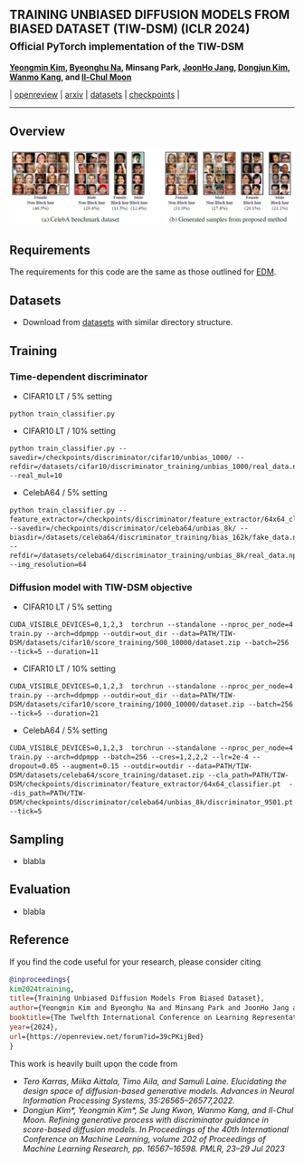 ## TRAINING UNBIASED DIFFUSION MODELS FROM BIASED DATASET (TIW-DSM) (ICLR 2024) <br><sub>Official PyTorch implementation of the TIW-DSM </sub>



**[Yeongmin Kim](https://sites.google.com/view/yeongmin-space/%ED%99%88), [Byeonghu Na](https://sites.google.com/view/byeonghu-na), Minsang Park, [JoonHo Jang](https://sites.google.com/view/joonhojang), [Dongjun Kim](https://sites.google.com/view/dongjun-kim), [Wanmo Kang](https://sites.google.com/site/wanmokang), and [Il-Chul Moon](https://aai.kaist.ac.kr/bbs/board.php?bo_table=sub2_1&wr_id=3)**   

| [openreview](https://openreview.net/forum?id=39cPKijBed) | [arxiv](https://arxiv.org/abs/2403.01189) | [datasets](https://drive.google.com/drive/u/0/folders/1RakPtfp70E2BSgDM5xMBd2Om0N8ycrRK)  | [checkpoints](https://drive.google.com/drive/u/0/folders/1vYLH8UNlXWZarn0IOtiPuU8FvBFqJvTP) |

--------------------

## Overview
![Teaser image](./figures/figure1.PNG)

## Requirements
The requirements for this code are the same as those outlined for [EDM](https://github.com/NVlabs/edm).

## Datasets
  - Download from [datasets](https://drive.google.com/drive/u/0/folders/1RakPtfp70E2BSgDM5xMBd2Om0N8ycrRK) with similar directory structure.
## Training
  ### Time-dependent discriminator 
  - CIFAR10 LT / 5% setting
  ```
  python train_classifier.py
   ```
  - CIFAR10 LT / 10% setting
  ```
  python train_classifier.py --savedir=/checkpoints/discriminator/cifar10/unbias_1000/ --refdir=/datasets/cifar10/discriminator_training/unbias_1000/real_data.npz --real_mul=10
   ```
  - CelebA64 / 5% setting
  ```
  python train_classifier.py --feature_extractor=/checkpoints/discriminator/feature_extractor/64x64_classifier.pt --savedir=/checkpoints/discriminator/celeba64/unbias_8k/ --biasdir=/datasets/celeba64/discriminator_training/bias_162k/fake_data.npz --refdir=/datasets/celeba64/discriminator_training/unbias_8k/real_data.npz --img_resolution=64
   ```

  ### Diffusion model with TIW-DSM objective
  - CIFAR10 LT / 5% setting
  ```
  CUDA_VISIBLE_DEVICES=0,1,2,3  torchrun --standalone --nproc_per_node=4 train.py --arch=ddpmpp --outdir=out_dir --data=PATH/TIW-DSM/datasets/cifar10/score_training/500_10000/dataset.zip --batch=256 --tick=5 --duration=11
   ```
  - CIFAR10 LT / 10% setting
  ```
  CUDA_VISIBLE_DEVICES=0,1,2,3  torchrun --standalone --nproc_per_node=4 train.py --arch=ddpmpp --outdir=out_dir --data=PATH/TIW-DSM/datasets/cifar10/score_training/1000_10000/dataset.zip --batch=256 --tick=5 --duration=21
   ```
  - CelebA64 / 5% setting
   ```
  CUDA_VISIBLE_DEVICES=0,1,2,3  torchrun --standalone --nproc_per_node=4 train.py --arch=ddpmpp --batch=256 --cres=1,2,2,2 --lr=2e-4 --dropout=0.05 --augment=0.15 --outdir=outdir --data=PATH/TIW-DSM/datasets/celeba64/score_training/dataset.zip --cla_path=PATH/TIW-DSM/checkpoints/discriminator/feature_extractor/64x64_classifier.pt  --dis_path=PATH/TIW-DSM/checkpoints/discriminator/celeba64/unbias_8k/discriminator_9501.pt --tick=5
   ```

## Sampling
  - blabla

## Evaluation
  - blabla


## Reference
If you find the code useful for your research, please consider citing
```bib
@inproceedings{
kim2024training,
title={Training Unbiased Diffusion Models From Biased Dataset},
author={Yeongmin Kim and Byeonghu Na and Minsang Park and JoonHo Jang and Dongjun Kim and Wanmo Kang and Il-chul Moon},
booktitle={The Twelfth International Conference on Learning Representations},
year={2024},
url={https://openreview.net/forum?id=39cPKijBed}
}
```
This work is heavily built upon the code from
 - *Tero Karras, Miika Aittala, Timo Aila, and Samuli Laine. Elucidating the design space of diffusion-based generative models. Advances in Neural Information Processing Systems, 35:26565–26577,2022.*
 - *Dongjun Kim\*, Yeongmin Kim\*, Se Jung Kwon, Wanmo Kang, and Il-Chul Moon. Refining generative process with discriminator guidance in score-based diffusion models. In Proceedings of the 40th International Conference on Machine Learning, volume 202 of Proceedings of Machine Learning Research, pp. 16567–16598. PMLR, 23–29 Jul 2023*



